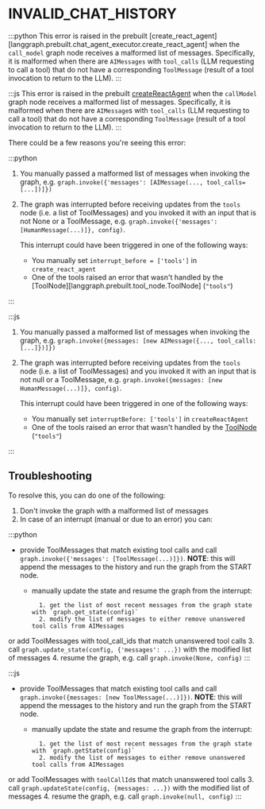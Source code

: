 # INVALID_CHAT_HISTORY

:::python
This error is raised in the prebuilt [create_react_agent][langgraph.prebuilt.chat_agent_executor.create_react_agent] when the `call_model` graph node receives a malformed list of messages. Specifically, it is malformed when there are `AIMessages` with `tool_calls` (LLM requesting to call a tool) that do not have a corresponding `ToolMessage` (result of a tool invocation to return to the LLM).
:::

:::js
This error is raised in the prebuilt [createReactAgent](insert-ref) when the `callModel` graph node receives a malformed list of messages. Specifically, it is malformed when there are `AIMessage`s with `tool_calls` (LLM requesting to call a tool) that do not have a corresponding `ToolMessage` (result of a tool invocation to return to the LLM).
:::

There could be a few reasons you're seeing this error:

:::python

1. You manually passed a malformed list of messages when invoking the graph, e.g. `graph.invoke({'messages': [AIMessage(..., tool_calls=[...])]})`
2. The graph was interrupted before receiving updates from the `tools` node (i.e. a list of ToolMessages)
   and you invoked it with an input that is not None or a ToolMessage,
   e.g. `graph.invoke({'messages': [HumanMessage(...)]}, config)`.

   This interrupt could have been triggered in one of the following ways:

   - You manually set `interrupt_before = ['tools']` in `create_react_agent`
   - One of the tools raised an error that wasn't handled by the [ToolNode][langgraph.prebuilt.tool_node.ToolNode] (`"tools"`)

:::

:::js

1. You manually passed a malformed list of messages when invoking the graph, e.g. `graph.invoke({messages: [new AIMessage({..., tool_calls: [...]})]})`
2. The graph was interrupted before receiving updates from the `tools` node (i.e. a list of ToolMessages)
   and you invoked it with an input that is not null or a ToolMessage,
   e.g. `graph.invoke({messages: [new HumanMessage(...)]}, config)`.

   This interrupt could have been triggered in one of the following ways:

   - You manually set `interruptBefore: ['tools']` in `createReactAgent`
   - One of the tools raised an error that wasn't handled by the [ToolNode](insert-ref) (`"tools"`)

:::

## Troubleshooting

To resolve this, you can do one of the following:

1. Don't invoke the graph with a malformed list of messages
2. In case of an interrupt (manual or due to an error) you can:

:::python

- provide ToolMessages that match existing tool calls and call `graph.invoke({'messages': [ToolMessage(...)]})`.
  **NOTE**: this will append the messages to the history and run the graph from the START node.

  - manually update the state and resume the graph from the interrupt:

          1. get the list of most recent messages from the graph state with `graph.get_state(config)`
          2. modify the list of messages to either remove unanswered tool calls from AIMessages

or add ToolMessages with tool_call_ids that match unanswered tool calls 3. call `graph.update_state(config, {'messages': ...})` with the modified list of messages 4. resume the graph, e.g. call `graph.invoke(None, config)`
:::

:::js

- provide ToolMessages that match existing tool calls and call `graph.invoke({messages: [new ToolMessage(...)]})`.
  **NOTE**: this will append the messages to the history and run the graph from the START node.

  - manually update the state and resume the graph from the interrupt:

          1. get the list of most recent messages from the graph state with `graph.getState(config)`
          2. modify the list of messages to either remove unanswered tool calls from AIMessages

or add ToolMessages with `toolCallId`s that match unanswered tool calls 3. call `graph.updateState(config, {messages: ...})` with the modified list of messages 4. resume the graph, e.g. call `graph.invoke(null, config)`
:::
